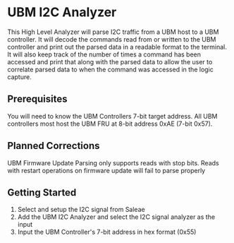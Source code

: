 # UBM I2C Analyzer

This High Level Analyzer will parse I2C traffic from a UBM host to a UBM controller.
It will decode the commands read from or written to the UBM controller and print out the parsed data
in a readable format to the terminal.
It will also keep track of the number of times a command has been accessed and print that along with the parsed data
to allow the user to correlate parsed data to when the command was accessed in the logic capture. 

## Prerequisites
You will need to know the UBM Controllers 7-bit target address. All UBM controllers most host the UBM FRU at 8-bit address 0xAE (7-bit 0x57).

## Planned Corrections
UBM Firmware Update Parsing only supports reads with stop bits. Reads with restart operations on firmware update will fail to parse properly

## Getting Started

1. Select and setup the I2C signal from Saleae
2. Add the UBM I2C Analyzer and select the I2C signal analyzer as the input
3. Input the UBM Controller's 7-bit address in hex format (0x55)